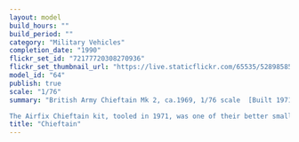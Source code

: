 ```yaml
---
layout: model
build_hours: ""
build_period: ""
category: "Military Vehicles"
completion_date: "1990"
flickr_set_id: "72177720308270936"
flickr_set_thumbnail_url: "https://live.staticflickr.com/65535/52898585654_18558183ff_m.jpg"
model_id: "64"
publish: true
scale: "1/76"
summary: "British Army Chieftain Mk 2, ca.1969, 1/76 scale  [Built 1971 - 1990]

The Airfix Chieftain kit, tooled in 1971, was one of their better small scale armour kits. Although started in 1971, I built the model almost entirely in 1990. I made a few detail changes to the turret and finished the paint in a novel way by lightly dry-brushing Humbrol brass metallic over the bronze green finish on the upper cast surfaces. Someone must have liked it because it came 1st in class at a National Comp in 1991."
title: "Chieftain"
---
```



